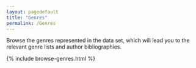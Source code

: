 ```yaml
---
layout: pagedefault
title: "Genres"
permalink: /Genres
---
```


Browse the genres represented in the data set, which will lead you to the relevant genre lists and author bibliographies.

<div class="genres">
{% include browse-genres.html %}
</div>
